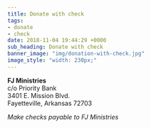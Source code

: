 ```yaml
---
title: Donate with check
tags:
- donate
- check
date: 2018-11-04 19:44:29 +0000
sub_heading: Donate with check
banner_image: "img/donation-with-check.jpg"
image_style: "width: 230px;"
---
```

__FJ Ministries__<br>
c/o Priority Bank<br>
3401 E. Mission Blvd.<br>
Fayetteville, Arkansas 72703<br>

*Make checks payable to FJ Ministries*
